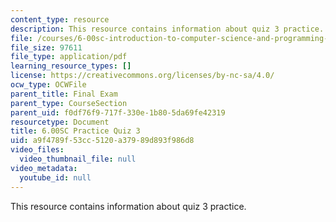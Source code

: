 ```yaml
---
content_type: resource
description: This resource contains information about quiz 3 practice.
file: /courses/6-00sc-introduction-to-computer-science-and-programming-spring-2011/a9f4789f53cc5120a37989d893f986d8_MIT6_00SCS11_q3_practice.pdf
file_size: 97611
file_type: application/pdf
learning_resource_types: []
license: https://creativecommons.org/licenses/by-nc-sa/4.0/
ocw_type: OCWFile
parent_title: Final Exam
parent_type: CourseSection
parent_uid: f0df76f9-717f-330e-1b80-5da69fe42319
resourcetype: Document
title: 6.00SC Practice Quiz 3
uid: a9f4789f-53cc-5120-a379-89d893f986d8
video_files:
  video_thumbnail_file: null
video_metadata:
  youtube_id: null
---
```

This resource contains information about quiz 3 practice.